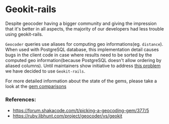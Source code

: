 # Geokit-rails

Despite geocoder having a bigger community and giving the impression that it's better in all aspects, the majority of our developers had less trouble using geokit-rails.

`Geocoder` queries use aliases for computing geo informations(eg. `distance`). When used with PostgreSQL database, this implementation detail causes bugs in the client code in case where results need to be sorted by the computed geo information(because PostgreSQL doesn't allow ordering by aliased columns). Until maintainers show initiative to address [this problem](https://github.com/alexreisner/geocoder/issues/1205#issuecomment-327323301) we have decided to use `Geokit-rails`.

For more detailed information about the state of the gems, please take a look at the [gem comparisons](https://gist.github.com/cilim/a19aece2b954a837dc87ac67c67c92ad)

### References:
- https://forum.shakacode.com/t/picking-a-geocoding-gem/377/5
- https://ruby.libhunt.com/project/geocoder/vs/geokit
